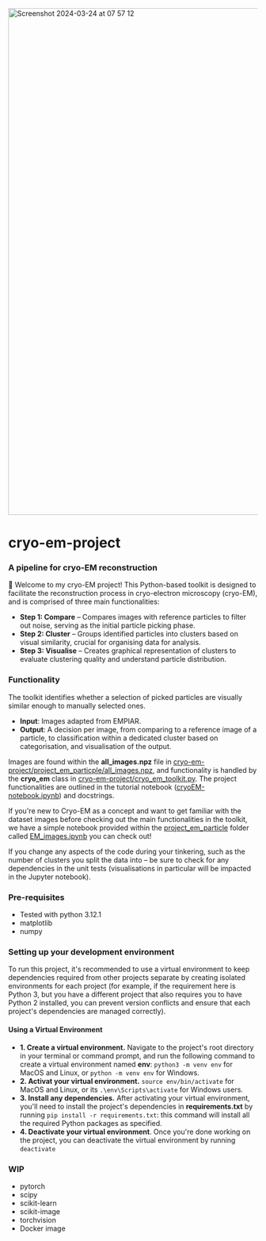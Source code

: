 <img width="1022" alt="Screenshot 2024-03-24 at 07 57 12" src="https://github.com/voilamelissa/cryo-em-project/assets/23558054/5b21c70f-1de9-4e3e-9efd-ba4a06b8bff9">

# cryo-em-project

### A pipeline for cryo-EM reconstruction
:wave: Welcome to my cryo-EM project! This Python-based toolkit is designed to facilitate the reconstruction process in cryo-electron microscopy (cryo-EM), and is comprised of three main functionalities:

* **Step 1: Compare** – Compares images with reference particles to filter out noise, serving as the initial particle picking phase.
* **Step 2: Cluster** – Groups identified particles into clusters based on visual similarity, crucial for organising data for analysis.
* **Step 3: Visualise** – Creates graphical representation of clusters to evaluate clustering quality and understand particle distribution.

### Functionality
The toolkit identifies whether a selection of picked particles are visually similar enough to manually selected ones.
* **Input**: Images adapted from EMPIAR.
* **Output**: A decision per image, from comparing to a reference image of a particle, to classification within a dedicated cluster based on categorisation, and visualisation of the output.

Images are found within the **all_images.npz** file in [cryo-em-project/project_em_particple/all_images.npz](https://github.com/voilamelissa/cryo-em-project/blob/main/project_em_particle/all_images.npz), and functionality is handled by the **cryo_em** class in [cryo-em-project/cryo_em_toolkit.py](https://github.com/voilamelissa/cryo-em-project/blob/main/cryo_em_toolkit.py). The project functionalities are outlined in the tutorial notebook ([cryoEM-notebook.ipynb](https://github.com/voilamelissa/cryo-em-project/blob/main/cryoEM%E2%80%93notebook.ipynb)) and docstrings.

If you're new to Cryo-EM as a concept and want to get familiar with the dataset images before checking out the main functionalities in the toolkit, we have a simple notebook provided within the [project_em_particle](https://github.com/voilamelissa/cryo-em-project/tree/main/project_em_particle) folder called [EM_images.ipynb](https://github.com/voilamelissa/cryo-em-project/blob/main/project_em_particle/EM_images.ipynb) you can check out!

If you change any aspects of the code during your tinkering, such as the number of clusters you split the data into – be sure to check for any dependencies in the unit tests (visualisations in particular will be impacted in the Jupyter notebook).

### Pre-requisites
* Tested with python 3.12.1
* matplotlib
* numpy

### Setting up your development environment
To run this project, it's recommended to use a virtual environment to keep dependencies required from other projects separate by creating isolated environments for each project (for example, if the requirement here is Python 3, but you have a different project that also requires you to have Python 2 installed, you can prevent version conflicts and ensure that each project's dependencies are managed correctly).

#### Using a Virtual Environment
* **1. Create a virtual environment.** Navigate to the project's root directory in your terminal or command prompt, and run the following command to create a virtual environment named **env**: `python3 -m venv env` for MacOS and Linux, or `python -m venv env` for Windows.
* **2. Activat your virtual environment.** `source env/bin/activate` for MacOS and Linux, or its `.\env\Scripts\activate` for Windows users.
* **3. Install any dependencies.** After activating your virtual environment, you'll need to install the project's dependencies in **requirements.txt** by running `pip install -r requirements.txt`: this command will install all the required Python packages as specified.
* **4. Deactivate your virtual environment**. Once you're done working on the project, you can deactivate the virtual environment by running `deactivate`

### WIP
* pytorch
* scipy
* scikit-learn
* scikit-image
* torchvision
* Docker image
